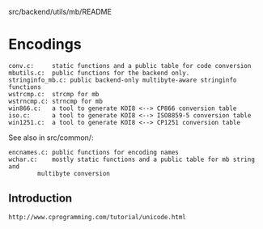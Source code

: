 src/backend/utils/mb/README

Encodings
=========

	conv.c:		static functions and a public table for code conversion
	mbutils.c:	public functions for the backend only.
	stringinfo_mb.c: public backend-only multibyte-aware stringinfo functions
	wstrcmp.c:	strcmp for mb
	wstrncmp.c:	strncmp for mb
	win866.c:	a tool to generate KOI8 <--> CP866 conversion table
	iso.c:		a tool to generate KOI8 <--> ISO8859-5 conversion table
	win1251.c:	a tool to generate KOI8 <--> CP1251 conversion table

See also in src/common/:

	encnames.c:	public functions for encoding names
	wchar.c:	mostly static functions and a public table for mb string and
			multibyte conversion

Introduction
------------
	http://www.cprogramming.com/tutorial/unicode.html
